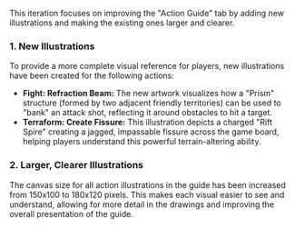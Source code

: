 This iteration focuses on improving the "Action Guide" tab by adding new illustrations and making the existing ones larger and clearer.

### 1. New Illustrations
To provide a more complete visual reference for players, new illustrations have been created for the following actions:
- **Fight: Refraction Beam:** The new artwork visualizes how a "Prism" structure (formed by two adjacent friendly territories) can be used to "bank" an attack shot, reflecting it around obstacles to hit a target.
- **Terraform: Create Fissure:** This illustration depicts a charged "Rift Spire" creating a jagged, impassable fissure across the game board, helping players understand this powerful terrain-altering ability.

### 2. Larger, Clearer Illustrations
The canvas size for all action illustrations in the guide has been increased from 150x100 to 180x120 pixels. This makes each visual easier to see and understand, allowing for more detail in the drawings and improving the overall presentation of the guide.